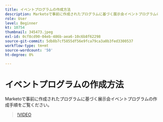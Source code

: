 ```yaml
---
title: イベントプログラムの作成方法
description: Marketoで事前に作成されたプログラムに基づく展示会イベントプログラムの作成手順をご覧ください。
role: User
level: Beginner
kt: 10754
thumbnail: 345473.jpeg
exl-id: 0cf8cd90-04eb-486b-aea6-10c6b8f62298
source-git-commit: 5db8b7cf5855df56e9fca79ca3a0b3fed3300537
workflow-type: tm+mt
source-wordcount: '50'
ht-degree: 0%

---
```


# イベントプログラムの作成方法

Marketoで事前に作成されたプログラムに基づく展示会イベントプログラムの作成手順をご覧ください。

>[!VIDEO](https://video.tv.adobe.com/v/345473/?quality=12&learn=on)
